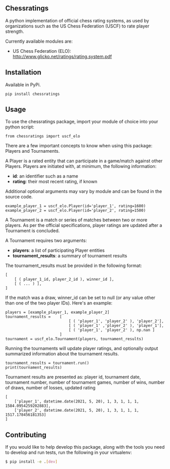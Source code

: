 

## Chessratings

A python implementation of official chess rating systems, as used by organizations such as the US Chess Federation (USCF) to rate player strength.

Currently available modules are:

- US Chess Federation (ELO): http://www.glicko.net/ratings/rating.system.pdf


## Installation

Available in PyPi.

```
pip install chessratings
```


## Usage

To use the chessratings package, import your module of choice into your python script:

```
from chessratings import uscf_elo
```

There are a few important concepts to know when using this package: Players and Tournaments. 

A Player is a rated entity that can participate in a game/match against other Players. Players are initiated with, at minimum, the following information:
- **id**: an identifier such as a name
- **rating**: their most recent rating, if known

Additional optional arguments may vary by module and can be found in the source code.

```
example_player_1 = uscf_elo.Player(id='player_1', rating=1600)
example_player_2 = uscf_elo.Player(id='player_2', rating=1500)
```

A Tournament is a match or series of matches between two or more players. As per the official specifications, player ratings are updated after a Tournament is concluded. 

A Tournament requires two arguments:
- **players**: a list of participating Player entities
- **tournament_results**: a summary of tournament results

The tournament_results must be provided in the following format:

```
[ 
    [ ( player_1_id, player_2_id ), winner_id ],
    [ ( ... ) ],
]
``` 
If the match was a draw, winner_id can be set to null (or any value other than one of the two player IDs). Here's an example:


```
players = [example_player_1, example_player_2]
tournament_results =    [
                            [ ( 'player_1', 'player_2' ), 'player_2'],
                            [ ( 'player_1' ,'player_2' ), 'player_1'],
                            [ ( 'player_1', 'player_2' ), np.nan ]
                        ]
tournament = uscf_elo.Tournament(players, tournament_results)
```

Running the tournaments will update player ratings, and optionally output summarized information about the tournament results. 

```
tournament_results = tournament.run()
print(tournament_results)
```

Tournament results are presented as: 
player id, tournament date, tournament number, number of tournament games, number of wins, number of draws, number of losses, updated rating

```
[
    ['player_1', datetime.date(2021, 5, 20), 1, 3, 1, 1, 1, 1584.0954259202883],
    ['player_2', datetime.date(2021, 5, 20), 1, 3, 1, 1, 1, 1517.178456181353]
]
```

## Contributing

If you would like to help develop this package, along with the tools you need to develop and run tests, run the following in your virtualenv:

```bash
$ pip install -e .[dev]
```
